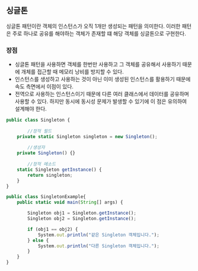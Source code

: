 ## 싱글톤

싱글톤 패턴이란 객체의 인스턴스가 오직 1개만 생성되는 패턴을 의미한다. 이러한 패턴은 주로 하나로 공유를 해야하는 객체가 존재할 떄 해당 객체를 싱글톤으로 구현한다.

### 장점

- 싱글톤 패턴을 사용하면 객체를 한번만 사용하고 그 객체를 공유해서 사용하기 때문에 개체를 접근할 때 메모리 낭비를 방지할 수 있다.
- 인스턴스를 생성하고 사용하는 것이 아닌 이미 생성된 인스턴스를 활용하기 때문에 속도 측면에서 이점이 있다.
- 전역으로 사용하는 인스턴스이기 때문에 다른 여러 클래스에서 데이터를 공유하며 사용할 수 있다. 하지만 동시에 동시성 문제가 발생할 수 있기에 이 점은 유의하여 설계해야 한다.

```jsx
public class Singleton {
		
		//정적 필드
    private static Singleton singleton = new Singleton();
		
		//생성자
    private Singleton() {}
		
		//정적 메소드
    static Singleton getInstance() {
        return singleton;
    }
}

public class SingletonExample{
    public static void main(String[] args) {

        Singleton obj1 = Singleton.getInstance();
        Singleton obj2 = Singleton.getInstance();

        if (obj1 == obj2) {
            System.out.println("같은 Singleton 객체입니다.");
        } else {
            System.out.println("다른 Singleton 객체입니다.");
        }
    }
}
```
